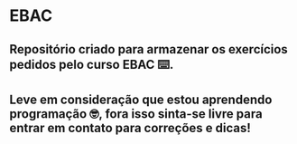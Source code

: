 # <strong style="color🟨">EBAC</strong>

## Repositório criado para armazenar os exercícios pedidos pelo curso EBAC ⌨️.
## Leve em consideração que estou aprendendo programação 🤓, fora isso sinta-se livre para entrar em contato para correções e dicas!
